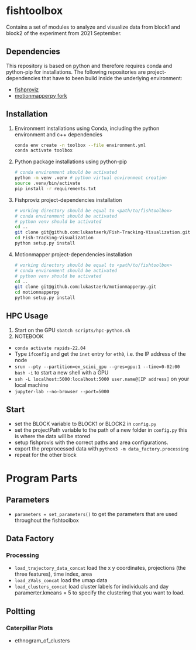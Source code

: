 # fishtoolbox

Contains a set of modules to analyze and visualize data from block1 and block2 of the experiment from 2021 September. 

## Dependencies
This repository is based on python and therefore requires conda and python-pip for installations.
The following repositories are project-dependencies that have to been build inside the underlying environment:
- [fishproviz](https://github.com/lukastaerk/Fish-Tracking-Visualization)
- [motionmapperpy fork](https://github.com/lukastaerk/motionmapperpy)

## Installation
1. Environment installations using Conda, including the python environment and c++ dependencies
    ```bash
    conda env create -n toolbox --file environment.yml
    conda activate toolbox
    ```
2. Python package installations using python-pip
    ```bash
    # conda environment should be activated
    python -m venv .venv # python virtual environment creation
    source .venv/bin/activate
    pip install -r requirements.txt
    ```
3. Fishproviz project-dependencies installation
    ```bash
    # working directory should be equal to <path/to/fishtoolbox>
    # conda environment should be activated
    # python venv should be activated
    cd ..
    git clone git@github.com:lukastaerk/Fish-Tracking-Visualization.git
    cd Fish-Tracking-Visualization
    python setup.py install
    ```
4. Motionmapper project-dependencies installation
    ```bash
    # working directory should be equal to <path/to/fishtoolbox>
    # conda environment should be activated
    # python venv should be activated
    cd ..
    git clone git@github.com:lukastaerk/motionmapperpy.git
    cd motionmapperpy
    python setup.py install
    ```

## HPC Usage
1. Start on the GPU
`sbatch scripts/hpc-python.sh`
2. NOTEBOOK
- `conda activate rapids-22.04`
- Type `ifconfig` and get the `inet` entry for `eth0`, i.e. the IP address of the node
- `srun --pty --partition=ex_scioi_gpu --gres=gpu:1 --time=0-02:00 bash -i` to start a new shell with a GPU
- `ssh -L localhost:5000:localhost:5000 user.name@[IP address]` on your local machine
- `jupyter-lab --no-browser --port=5000`

## Start
- set the BLOCK variable to BLOCK1 or BLOCK2 in `config.py`
- set the projectPath variable to the path of a new folder in `config.py` this is where the data will be stored
- setup fishprovis with the correct paths and area configurations. 
- export the preprocessed data with `python3 -m data_factory.processing` 
- repeat for the other block

# Program Parts
## Parameters 
- `parameters = set_parameters()` to get the parameters that are used throughout the fishtoolbox 

## Data Factory 
### Processing 
- `load_trajectory_data_concat` load the x y coordinates, projections (the three features), time index, area
- `load_zVals_concat` load the umap data
- `load_clusters_concat` load cluster labels for individuals and day 
    paramerter.kmeans = 5 to specify the clustering that you want to load. 

## Poltting 
### Caterpillar Plots
- ethnogram_of_clusters


